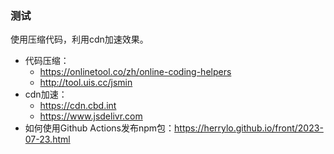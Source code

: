 ### 测试

使用压缩代码，利用cdn加速效果。

* 代码压缩：
  * https://onlinetool.co/zh/online-coding-helpers
  * http://tool.uis.cc/jsmin
* cdn加速：
  * https://cdn.cbd.int
  * https://www.jsdelivr.com
* 如何使用Github Actions发布npm包：https://herrylo.github.io/front/2023-07-23.html
